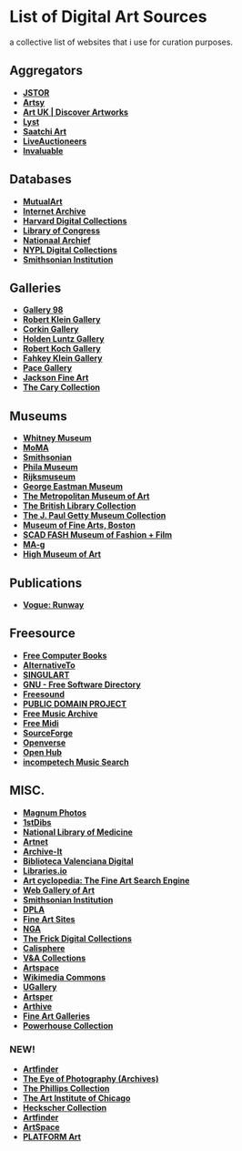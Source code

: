# List of Digital Art Sources

a collective list of websites that i use for curation purposes.

## **Aggregators**

- **[JSTOR](https://www.jstor.org/images)**
- **[Artsy](https://www.artsy.net/collect)**
- **[Art UK | Discover Artworks](https://artuk.org/discover/artworks/view_as/grid/search/2024--has_image:on)**
- **[Lyst](https://www.lyst.com/shop/womens)**
- **[Saatchi Art](https://www.saatchiart.com/all)**
- **[LiveAuctioneers](https://www.liveauctioneers.com/catalog/search/)**
- **[Invaluable](https://www.invaluable.com/auctions/?category=1%2C3%2C4%2C6%2C8%2C10&size=200)**

## **Databases**

- **[MutualArt](https://www.mutualart.com/artists)**
- **[Internet Archive](https://archive.org/details/fav-gbrrrl?sort=title)**
- **[Harvard Digital Collections](https://digitalcollections.library.harvard.edu/catalog?f%5BresourceType%5D%5B%5D=still+image&per_page=96&search_field=all_fields&view=gallery)**
- **[Library of Congress](https://www.loc.gov/search/?c=200&fa=online-format:image&sb=shelf-id&st=grid)**
- **[Nationaal Archief](https://www.nationaalarchief.nl/onderzoeken/zoeken?activeTab=photos&qf_nao_download=Direct%20beschikbaar&resultsPerPage=48&rm=gallery)**
- **[NYPL Digital Collections](https://digitalcollections.nypl.org/search/index?filters%5Btype%5D%5B%5D=still+image&filters%5Btype_s%5D%5B%5D=http%3A%2F%2Furi.nypl.org%2Fvocabulary%2Frepository_terms%23Capture&keywords=&sort=mainTitle_ns+asc#)**
- **[Smithsonian Institution](https://www.si.edu/search/collection-images?edan_local=&edan_q=&)**

## **Galleries**

- **[Gallery 98](https://gallery98.org/artists/)**
- **[Robert Klein Gallery](https://www.robertkleingallery.com/artists/)**
- **[Corkin Gallery](https://www.corkingallery.com/artists/)**
- **[Holden Luntz Gallery](https://www.holdenluntz.com/artists/?showall=true)**
- **[Robert Koch Gallery](https://kochgallery.com/artists/#artists-contemporary)**
- **[Fahkey Klein Gallery](http://www.faheykleingallery.com/artists)**
- **[Pace Gallery](https://www.pacegallery.com/artists/)**
- **[Jackson Fine Art](https://www.jacksonfineart.com/artists/)**
- **[The Cary Collection](https://thecarycollection.com/collections/all?sort_by=best-selling)**

## **Museums**

- **[Whitney Museum](https://whitney.org/collection/works?q%5Bhas_image_true%5D=1)**
- **[MoMA](https://www.moma.org/collection)**
- **[Smithsonian](https://americanart.si.edu/search/artworks?content_type=artwork&media=true)**
- **[Phila Museum](https://www.philamuseum.org/collections/search.html)**
- **[Rijksmuseum](https://www.rijksmuseum.nl/en/search?ii=0&p=1)**
- **[George Eastman Museum](https://collections.eastman.org/objects/images?filter=mediaExistence%3Atrue)**
- **[The Metropolitan Museum of Art](https://www.metmuseum.org/art/collection/search?searchField=All&showOnly=withImage&sortBy=relevance)**
- **[The British Library Collection](https://imagesonline.bl.uk/groupitem/146/)**
- **[The J. Paul Getty Museum Collection](https://www.getty.edu/art/collection/search?images=true)**
- **[Museum of Fine Arts, Boston](https://collections.mfa.org/search/Objects/imageExistence%3Atrue/*?filter=imageExistence%3Atrue#filters)**
- **[SCAD FASH Museum of Fashion + Film](https://www.scadfash.org/exhibitions)**
- **[MA-g](https://www.ma-g.org/)**
- **[High Museum of Art](https://high.org/?s=&rt=collections&clf-2=has-image)**

## **Publications**

- **[Vogue: Runway](https://www.vogue.com/fashion-shows)**

## **Freesource**

- **[Free Computer Books](https://freecomputerbooks.com/)**
- **[AlternativeTo](https://alternativeto.net/)**
- **[SINGULART](https://www.singulart.com/)**
- **[GNU - Free Software Directory](https://directory.fsf.org/wiki/GNU)**
- **[Freesound](https://freesound.org/search/?s=Date+added+(newest+first)&g=1)**
- **[PUBLIC DOMAIN PROJECT](https://pool.publicdomainproject.org/index.php/Main_Page)**
- **[Free Music Archive](https://freemusicarchive.org/)**
- **[Free Midi](https://freemidi.org/)**
- **[SourceForge](https://sourceforge.net/)**
- **[Openverse](https://openverse.org/)**
- **[Open Hub](https://openhub.net/)**
- **[incompetech Music Search](https://incompetech.com/music/royalty-free/music.html)**

## **MISC.**

- **[Magnum Photos](https://www.magnumphotos.com/arts-culture/)**
- **[1stDibs](https://www.1stdibs.com/new-arrivals)**
- **[National Library of Medicine](https://collections.nlm.nih.gov/?f%5Bdrep2.isMemberOfCollection%5D%5B%5D=DREPIHM&per_page=100)**
- **[Artnet](https://www.artnet.com/galleries/fine-art-artworks-for-sale/)**
- **[Archive-It](https://archive-it.org/explore?show=Organizations)**
- **[Biblioteca Valenciana Digital](https://bivaldi.gva.es/en/consulta/resultados_busqueda.do?secc_FOTOGRAFIA_DESFILIS=on&secc_GRAB=on&secc_POST=on&secc_FOTOGRAFIA=on&secc_CAR=on&secc_FOTOGRAFIA_BMAG=on&autor_numcontrol&materia_numcontrol&secc_FOTOGRAFIA_FROGLA=on&secc_FOTOGRAFIA_FOTVARIAS=on&secc_FOTOGRAFIA_FINEZAS=on&secc_EPHE=on&lugar_numcontrol&id=33846&forma&presentacion=mosaico)**
- **[Libraries.io](https://libraries.io/)**
- **[Art cyclopedia: The Fine Art Search Engine](http://www.artcyclopedia.com/)**
- **[Web Gallery of Art](https://www.wga.hu/index_artists.html)**
- **[Smithsonian Institution](https://collections.si.edu/search/results.htm?view=grid&fq=online_media_type%3A%22Images%22&q=&fq=online_visual_material%3Atrue)**
- **[DPLA](https://dp.la/search?list_view=grid&type=%22image%22&page=1&page_size=100)**
- **[Fine Art Sites](http://www.fineartsites.org/)**
- **[NGA](https://www.nga.gov/collection-search-result.html?artobj_imagesonly=Images_online)**
- **[The Frick Digital Collections](https://digitalcollections.frick.org/digico/#/archive/Photoarchive/)**
- **[Calisphere](https://calisphere.org/collections/num/)**
- **[V&A Collections](https://collections.vam.ac.uk/search/?images_exist=true&page=1&page_size=50&q=)**
- **[Artspace](https://www.artspace.com/)**
- **[Wikimedia Commons](https://commons.wikimedia.org/wiki/Category:Images)**
- **[UGallery](https://www.ugallery.com/)**
- **[Artsper](https://www.artsper.com/us/contemporary-artworks)**
- **[Arthive](https://arthive.com/galleries)**
- **[Fine Art Galleries](http://www.gallerysites.com/)**
- **[Powerhouse Collection](https://collection.powerhouse.com.au/)**

### **NEW!**

- **[Artfinder](https://www.artfinder.com/)**
- **[The Eye of Photography (Archives)](https://loeildelaphotographie.com/en/category/archives/)**
- **[The Phillips Collection](https://www.phillipscollection.org/collection)**
- **[The Art Institute of Chicago](https://www.artic.edu/collection)**
- **[Heckscher Collection](http://heckschercollection.org/argus/Portal.aspx?lang=en-US)**
- **[Artfinder](https://www.artfinder.com/art/)**
- **[ArtSpace](https://www.artspace.com/art)**
- **[PLATFORM Art](https://www.platformart.com/artists)**